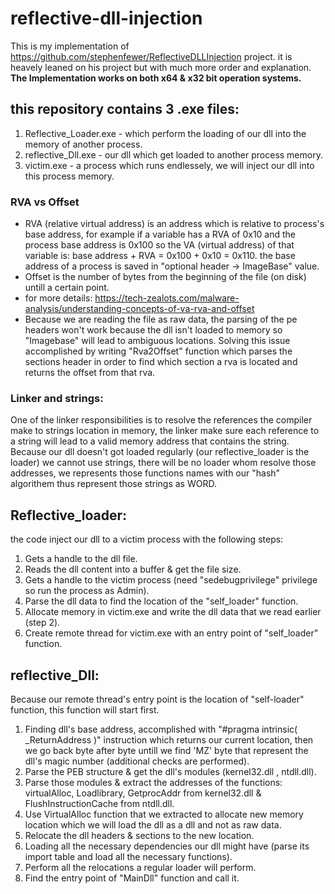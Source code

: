 # reflective-dll-injection
This is my implementation of https://github.com/stephenfewer/ReflectiveDLLInjection project. it is heavely leaned on his project but with much more order and explanation.
**The Implementation works on both x64 & x32 bit operation systems.**

## this repository contains 3 .exe files:
1. Reflective_Loader.exe - which perform the loading of our dll into the memory of another process.
2. reflective_Dll.exe - our dll which get loaded to another process memory.
3. victim.exe - a process which runs endlessely, we will inject our dll into this process memory.

### RVA vs Offset
* RVA (relative virtual address) is an address which is relative to process's base address, for example if a variable has a RVA of 0x10 and the process base address is 0x100 so the VA (virtual address) of that variable is: base address + RVA = 0x100 + 0x10 = 0x110.
the base address of a process is saved in "optional header -> ImageBase" value.
* Offset is the number of bytes from the beginning of the file (on disk) untill a certain point. 
* for more details: https://tech-zealots.com/malware-analysis/understanding-concepts-of-va-rva-and-offset
* Because we are reading the file as raw data, the parsing of the pe headers won't work because the dll isn't loaded to memory so "Imagebase" will lead to ambiguous locations.
Solving this issue accomplished by writing "Rva2Offset" function which parses the sections header in order to find which section a rva is located and returns the offset from that rva.


### Linker and strings:
One of the linker responsibilities is to resolve the references the compiler make to strings location in memory, the linker make sure each reference to a string will lead to a valid memory address that contains the string.
Because our dll doesn't got loaded regularly (our reflective_loader is the loader) we cannot use strings, there will be no loader whom resolve those addresses, we represents those functions names with our "hash" algorithem thus represent those strings as WORD.


## Reflective_loader:
the code inject our dll to a victim process with the following steps:
1. Gets a handle to the dll file.
2. Reads the dll content into a buffer & get the file size.
3. Gets a handle to the victim process (need "sedebugprivilege" privilege so run the process as Admin).
4. Parse the dll data to find the location of the "self_loader" function.
5. Allocate memory in victim.exe and write the dll data that we read earlier (step 2).
6. Create remote thread for victim.exe with an entry point of "self_loader" function.


## reflective_Dll:
Because our remote thread's entry point is the location of "self-loader" function, this function will start first.
1. Finding dll's base address, accomplished with "#pragma intrinsic( _ReturnAddress )" instruction which returns our current location, then we go back byte after byte untill we find 'MZ' byte that represent the dll's magic number (additional checks are performed).
2. Parse the PEB structure & get the dll's modules (kernel32.dll , ntdll.dll).
3. Parse those modules & extract the addresses of the functions: virtualAlloc, Loadlibrary, GetprocAddr from kernel32.dll & FlushInstructionCache from ntdll.dll.
4. Use VirtualAlloc function that we extracted to allocate new memory location which we will load the dll as a dll and not as raw data.
5. Relocate the dll headers & sections to the new location.
6. Loading all the necessary dependencies our dll might have (parse its import table and load all the necessary functions).
7. Perform all the relocations a regular loader will perform.
8. Find the entry point of "MainDll" function and call it.
